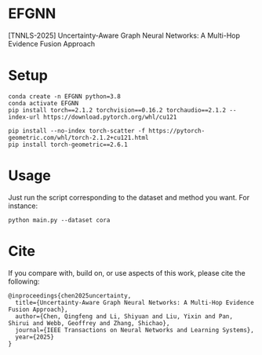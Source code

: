 # EFGNN
[TNNLS-2025] Uncertainty-Aware Graph Neural Networks: A Multi-Hop Evidence Fusion Approach

# Setup
```js/java/c#/text
conda create -n EFGNN python=3.8
conda activate EFGNN
pip install torch==2.1.2 torchvision==0.16.2 torchaudio==2.1.2 --index-url https://download.pytorch.org/whl/cu121

pip install --no-index torch-scatter -f https://pytorch-geometric.com/whl/torch-2.1.2+cu121.html
pip install torch-geometric==2.6.1

```

# Usage
Just run the script corresponding to the dataset and method you want. For instance:

```js/java/c#/text
python main.py --dataset cora
```

# Cite
If you compare with, build on, or use aspects of this work, please cite the following:

```js/java/c#/text
@inproceedings{chen2025uncertainty,
  title={Uncertainty-Aware Graph Neural Networks: A Multi-Hop Evidence Fusion Approach},
  author={Chen, Qingfeng and Li, Shiyuan and Liu, Yixin and Pan, Shirui and Webb, Geoffrey and Zhang, Shichao},
  journal={IEEE Transactions on Neural Networks and Learning Systems},
  year={2025}
}
```

